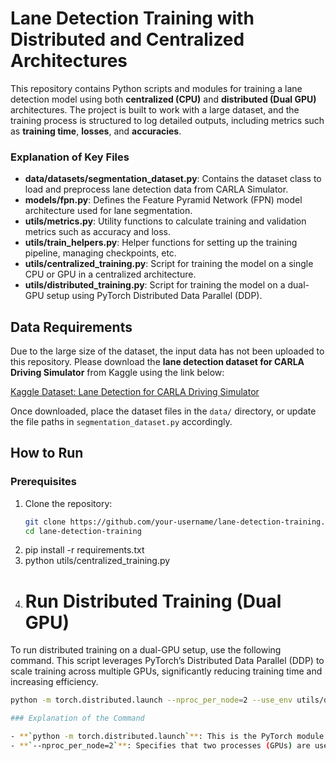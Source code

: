 # Lane Detection Training with Distributed and Centralized Architectures

This repository contains Python scripts and modules for training a lane detection model using both **centralized (CPU)** and **distributed (Dual GPU)** architectures. The project is built to work with a large dataset, and the training process is structured to log detailed outputs, including metrics such as **training time**, **losses**, and **accuracies**.

### Explanation of Key Files

- **data/datasets/segmentation_dataset.py**: Contains the dataset class to load and preprocess lane detection data from CARLA Simulator.
- **models/fpn.py**: Defines the Feature Pyramid Network (FPN) model architecture used for lane segmentation.
- **utils/metrics.py**: Utility functions to calculate training and validation metrics such as accuracy and loss.
- **utils/train_helpers.py**: Helper functions for setting up the training pipeline, managing checkpoints, etc.
- **utils/centralized_training.py**: Script for training the model on a single CPU or GPU in a centralized architecture.
- **utils/distributed_training.py**: Script for training the model on a dual-GPU setup using PyTorch Distributed Data Parallel (DDP).

## Data Requirements

Due to the large size of the dataset, the input data has not been uploaded to this repository. Please download the **lane detection dataset for CARLA Driving Simulator** from Kaggle using the link below:

[Kaggle Dataset: Lane Detection for CARLA Driving Simulator](https://www.kaggle.com/datasets/thomasfermi/lane-detection-for-carla-driving-simulator)

Once downloaded, place the dataset files in the `data/` directory, or update the file paths in `segmentation_dataset.py` accordingly.

## How to Run

### Prerequisites

1. Clone the repository:
   ```bash
   git clone https://github.com/your-username/lane-detection-training.git
   cd lane-detection-training
2. pip install -r requirements.txt
3. python utils/centralized_training.py
4. # Run Distributed Training (Dual GPU)

To run distributed training on a dual-GPU setup, use the following command. This script leverages PyTorch’s Distributed Data Parallel (DDP) to scale training across multiple GPUs, significantly reducing training time and increasing efficiency.

```bash
python -m torch.distributed.launch --nproc_per_node=2 --use_env utils/distributed_training.py

### Explanation of the Command

- **`python -m torch.distributed.launch`**: This is the PyTorch module used to launch distributed training across multiple processes.
- **`--nproc_per_node=2`**: Specifies that two processes (GPUs) are used on this node (machine). Adjust this based on the number of GPUs you have.
